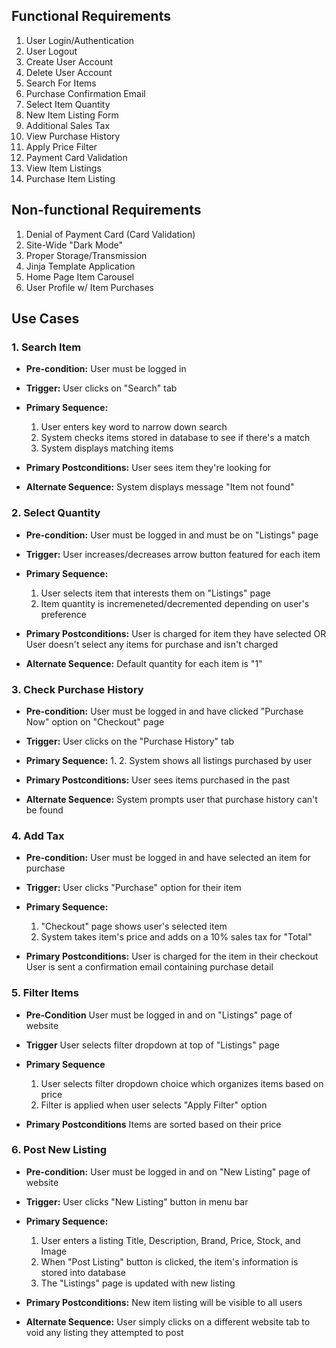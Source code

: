 ## Functional Requirements

1. User Login/Authentication
2. User Logout
3. Create User Account
4. Delete User Account
5. Search For Items
6. Purchase Confirmation Email
7. Select Item Quantity
8. New Item Listing Form
9. Additional Sales Tax
10. View Purchase History
11. Apply Price Filter
12. Payment Card Validation
13. View Item Listings
14. Purchase Item Listing

## Non-functional Requirements

1. Denial of Payment Card (Card Validation)
2. Site-Wide "Dark Mode"
3. Proper Storage/Transmission
4. Jinja Template Application
5. Home Page Item Carousel
6. User Profile w/ Item Purchases


## Use Cases

### 1. Search Item
- **Pre-condition:** User must be logged in 

- **Trigger:** User clicks on "Search" tab

- **Primary Sequence:**
  1. User enters key word to narrow down search
  2. System checks items stored in database to see if there's a match
  3. System displays matching items  

- **Primary Postconditions:** User sees item they're looking for

- **Alternate Sequence:** System displays message "Item not found"

### 2. Select Quantity
- **Pre-condition:** User must be logged in and must be on "Listings" page

- **Trigger:** User increases/decreases arrow button featured for each item

- **Primary Sequence:**
  1. User selects item that interests them on "Listings" page
  2. Item quantity is incremeneted/decremented depending on user's preference

- **Primary Postconditions:** User is charged for item they have selected OR User doesn't select any items for purchase and isn't charged

- **Alternate Sequence:** Default quantity for each item is "1"


### 3. Check Purchase History
- **Pre-condition:** User must be logged in and have clicked "Purchase Now" option on "Checkout" page

- **Trigger:** User clicks on the "Purchase History" tab 

- **Primary Sequence:**
  1. 
  2. System shows all listings purchased by user


- **Primary Postconditions:** User sees items purchased in the past
              
                              
- **Alternate Sequence:** System prompts user that purchase history can't be found


### 4. Add Tax
- **Pre-condition:** User must be logged in and have selected an item for purchase

- **Trigger:** User clicks "Purchase" option for their item

- **Primary Sequence:**

  1. "Checkout" page shows user's selected item
  2. System takes item's price and adds on a 10% sales tax for "Total"

- **Primary Postconditions:**  User is charged for the item in their checkout 
                               User is sent a confirmation email containing purchase detail


### 5. Filter Items 
- **Pre-Condition** User must be logged in and on "Listings" page of website

- **Trigger** User selects filter dropdown at top of "Listings" page

- **Primary Sequence**
   1. User selects filter dropdown choice which organizes items based on price
   2. Filter is applied when user selects "Apply Filter" option

- **Primary Postconditions** Items are sorted based on their price


### 6. Post New Listing
- **Pre-condition:** User must be logged in and on "New Listing" page of website

- **Trigger:** User clicks "New Listing" button in menu bar

- **Primary Sequence:**
  1. User enters a listing Title, Description, Brand, Price, Stock, and Image
  2. When "Post Listing" button is clicked, the item's information is stored into database
  3. The "Listings" page is updated with new listing

- **Primary Postconditions:** New item listing will be visible to all users
- **Alternate Sequence:** User simply clicks on a different website tab to void any listing they attempted to post


